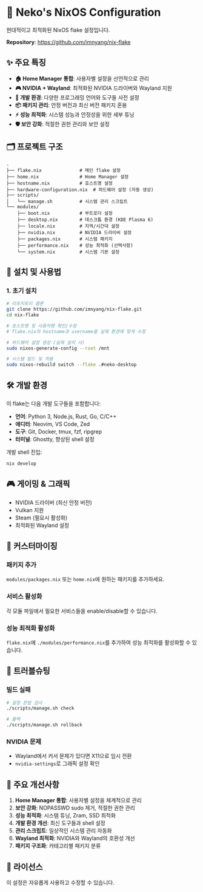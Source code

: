 # 🚀 Neko's NixOS Configuration

현대적이고 최적화된 NixOS flake 설정입니다.

**Repository**: https://github.com/imnyang/nix-flake

## ✨ 주요 특징

- **🏠 Home Manager 통합**: 사용자별 설정을 선언적으로 관리
- **🎮 NVIDIA + Wayland**: 최적화된 NVIDIA 드라이버와 Wayland 지원
- **🔧 개발 환경**: 다양한 프로그래밍 언어와 도구들 사전 설정
- **📦 패키지 관리**: 안정 버전과 최신 버전 패키지 혼용
- **⚡ 성능 최적화**: 시스템 성능과 안정성을 위한 세부 튜닝
- **🛡️ 보안 강화**: 적절한 권한 관리와 보안 설정

## 🗂️ 프로젝트 구조

```
.
├── flake.nix              # 메인 flake 설정
├── home.nix               # Home Manager 설정
├── hostname.nix           # 호스트명 설정
├── hardware-configuration.nix  # 하드웨어 설정 (자동 생성)
├── scripts/
│   └── manage.sh          # 시스템 관리 스크립트
└── modules/
    ├── boot.nix           # 부트로더 설정
    ├── desktop.nix        # 데스크톱 환경 (KDE Plasma 6)
    ├── locale.nix         # 지역/시간대 설정
    ├── nvidia.nix         # NVIDIA 드라이버 설정
    ├── packages.nix       # 시스템 패키지
    ├── performance.nix    # 성능 최적화 (선택사항)
    └── system.nix         # 시스템 기본 설정
```

## 🚀 설치 및 사용법

### 1. 초기 설치

```bash
# 리포지토리 클론
git clone https://github.com/imnyang/nix-flake.git
cd nix-flake

# 호스트명 및 사용자명 확인/수정
# flake.nix의 hostname과 username을 실제 환경에 맞게 수정

# 하드웨어 설정 생성 (실제 설치 시)
sudo nixos-generate-config --root /mnt

# 시스템 빌드 및 적용
sudo nixos-rebuild switch --flake .#neko-desktop
```

## 🛠️ 개발 환경

이 flake는 다음 개발 도구들을 포함합니다:

- **언어**: Python 3, Node.js, Rust, Go, C/C++
- **에디터**: Neovim, VS Code, Zed
- **도구**: Git, Docker, tmux, fzf, ripgrep
- **터미널**: Ghostty, 향상된 shell 설정

개발 shell 진입:
```bash
nix develop
```

## 🎮 게이밍 & 그래픽

- NVIDIA 드라이버 (최신 안정 버전)
- Vulkan 지원
- Steam (필요시 활성화)
- 최적화된 Wayland 설정

## 🔧 커스터마이징

### 패키지 추가
`modules/packages.nix` 또는 `home.nix`에 원하는 패키지를 추가하세요.

### 서비스 활성화
각 모듈 파일에서 필요한 서비스들을 enable/disable할 수 있습니다.

### 성능 최적화 활성화
`flake.nix`에 `./modules/performance.nix`를 추가하여 성능 최적화를 활성화할 수 있습니다.

## 🐛 트러블슈팅

### 빌드 실패
```bash
# 설정 문법 검사
./scripts/manage.sh check

# 롤백
./scripts/manage.sh rollback
```

### NVIDIA 문제
- Wayland에서 커서 문제가 있다면 X11으로 임시 전환
- `nvidia-settings`로 그래픽 설정 확인

## 📝 주요 개선사항

1. **Home Manager 통합**: 사용자별 설정을 체계적으로 관리
2. **보안 강화**: NOPASSWD sudo 제거, 적절한 권한 관리
3. **성능 최적화**: 시스템 튜닝, Zram, SSD 최적화
4. **개발 환경 개선**: 최신 도구들과 shell 설정
5. **관리 스크립트**: 일상적인 시스템 관리 자동화
6. **Wayland 최적화**: NVIDIA와 Wayland의 호환성 개선
7. **패키지 구조화**: 카테고리별 패키지 분류

## 📄 라이선스

이 설정은 자유롭게 사용하고 수정할 수 있습니다.
